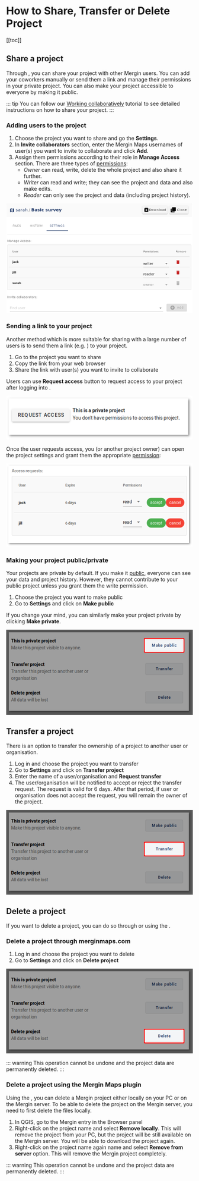 # How to Share, Transfer or Delete Project
[[toc]]

## Share a project

Through <AppDomainNameLink />, you can share your project with other Mergin users. You can add your coworkers manually or send them a link and manage their permissions in your private project. You can also make your project accessible to everyone by making it public.

::: tip
You can follow our [Working collaboratively](../tutorials/working-collaboratively/) tutorial to see detailed instructions on how to share your project.
:::

### Adding users to the project

1. Choose the project you want to share and go the **Settings**. 
2. In **Invite collaborators** section, enter the Mergin Maps usernames of user(s) you want to invite to collaborate and click **Add**.
3. Assign them permissions according to their role in **Manage Access** section. There are three types of [permissions](./permissions/):
   - *Owner* can read, write, delete the whole project and also share it further.
   - *Writer* can read and write; they can see the project and data and also make edits.
   - *Reader* can only see the project and data (including project history).

![Mergin sharing setting](./project-share-add-users.png)

### Sending a link to your project

Another method which is more suitable for sharing with a large number of users is to send them a link (e.g. <MerginMapsProject id="sarah/Basic survey/tree" />) to your project.

1. Go to the project you want to share
2. Copy the link from your web browser
3. Share the link with user(s) you want to invite to collaborate

Users can use **Request access** button to request access to your project after logging into <AppDomainNameLink />.

![Mergin sharing setting](./project_sharing_send_request.png)

Once the user requests access, you (or another project owner) can open the project settings and grant them the appropriate [permission](./permissions/):

![Mergin sharing setting](./project_sharing_requests.png)

### Making your project public/private
Your projects are private by default. If you make it [public](./permissions/#public-and-private-projects), everyone can see your data and project history. However, they cannot contribute to your public project unless you grant them the write permission.

1. Choose the project you want to make public
2. Go to **Settings** and click on **Make public**

If you change your mind, you can similarly make your project private by clicking **Make private**.

![make project public](./project-make-public.png)

## Transfer a project

There is an option to transfer the ownership of a project to another user or organisation. 

1. Log in <AppDomainNameLink /> and choose the project you want to transfer
2. Go to **Settings** and click on **Transfer project**
3. Enter the name of a user/organisation and **Request transfer**
4. The user/organisation will be notified to accept or reject the transfer request. The request is valid for 6 days. After that period, if user or organisation does not accept the request, you will remain the owner of the project.

![transfer project](./project-transfer.png)

## Delete a project
If you want to delete a project, you can do so through <AppDomainNameLink /> or using the <QGISPluginName />.

### Delete a project through merginmaps.com

1. Log in <AppDomainNameLink /> and choose the project you want to delete
2. Go to **Settings** and click on **Delete project**

![delete project](./project-delete.png)

::: warning
This operation cannot be undone and the project data are permanently deleted.
:::

### Delete a project using the Mergin Maps plugin 
Using the <QGISPluginName />, you can delete a Mergin project either locally on your PC or on the Mergin server. To be able to delete the project on the Mergin server, you need to first delete the files locally.

1. In QGIS, go to the Mergin entry in the Browser panel
2. Right-click on the project name and select **Remove locally**. This will remove the project from your PC, but the project will be still available on the Mergin server. You will be able to download the project again.
3. Right-click on the project name again name and select **Remove from server** option. This will remove the Mergin project completely. 

::: warning
This operation cannot be undone and the project data are permanently deleted.
:::
